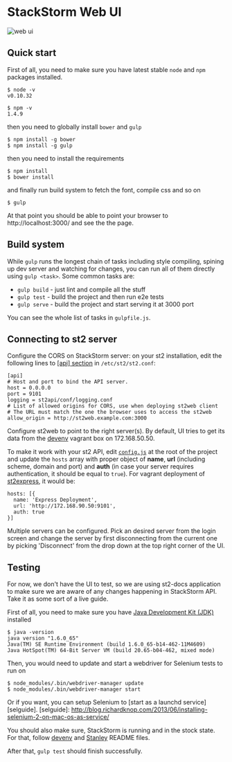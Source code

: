 StackStorm Web UI
=================

![web ui](https://cloud.githubusercontent.com/assets/125088/5877908/3d5aa02a-a323-11e4-9c7b-1a14a3eb0f60.png)

Quick start
-----------

First of all, you need to make sure you have latest stable `node` and `npm` packages installed.

    $ node -v
    v0.10.32

    $ npm -v
    1.4.9

then you need to globally install `bower` and `gulp`

    $ npm install -g bower
    $ npm install -g gulp

then you need to install the requirements

    $ npm install
    $ bower install

and finally run build system to fetch the font, compile css and so on

    $ gulp

At that point you should be able to point your browser to http://localhost:3000/ and see the the page.

Build system
------------

While `gulp` runs the longest chain of tasks including style compiling, spining up dev server and watching for changes, you can run all of them directly using `gulp <task>`. Some common tasks are:
 - `gulp build` - just lint and compile all the stuff
 - `gulp test` - build the project and then run e2e tests
 - `gulp serve` - build the project and start serving it at 3000 port

You can see the whole list of tasks in `gulpfile.js`.

Connecting to st2 server
-------------------------
Configure the CORS on StackStorm server: on your st2 installation, edit the following lines to [[api] section](https://github.com/StackStorm/st2/blob/master/conf/st2.conf#L3-L9) in `/etc/st2/st2.conf`:

    [api]
    # Host and port to bind the API server.
    host = 0.0.0.0
    port = 9101
    logging = st2api/conf/logging.conf
    # List of allowed origins for CORS, use when deploying st2web client
    # The URL must match the one the browser uses to access the st2web
    allow_origin = http://st2web.example.com:3000

Configure st2web to point to the right server(s). By default, UI tries to get its data from the [devenv](https://www.github.com/StackStorm/devenv) vagrant box on 172.168.50.50.

To make it work with your st2 API, edit [`config.js`](./config.js) at the root of the project and update the `hosts` array with proper object of **name**, **url** (including scheme, domain and port) and **auth** (in case your server requires authentication, it should be equal to `true`). For vagrant deployment of [st2express](https://github.com/StackStorm/st2express), it would be:

    hosts: [{
      name: 'Express Deployment',
      url: 'http://172.168.90.50:9101',
      auth: true
    }]

Multiple servers can be configured. Pick an desired server from the login screen and change the server by first disconnecting from the current one by picking 'Disconnect' from the drop down at the top right corner of the UI.


Testing
-------

For now, we don't have the UI to test, so we are using st2-docs application to make sure we are aware of any changes happening in StackStorm API. Take it as some sort of a live guide.

First of all, you need to make sure you have [Java Development Kit (JDK)][JDK] installed

    $ java -version
    java version "1.6.0_65"
    Java(TM) SE Runtime Environment (build 1.6.0_65-b14-462-11M4609)
    Java HotSpot(TM) 64-Bit Server VM (build 20.65-b04-462, mixed mode)

[JDK]: http://www.oracle.com/technetwork/java/javase/downloads/index.html

Then, you would need to update and start a webdriver for Selenium tests to run on

    $ node_modules/.bin/webdriver-manager update
    $ node_modules/.bin/webdriver-manager start

Or if you want, you can setup Selenium to [start as a launchd service][selguide].
[selguide]: http://blog.richardknop.com/2013/06/installing-selenium-2-on-mac-os-as-service/

You should also make sure, StackStorm is running and in the stock state. For that, follow
[devenv](https://github.com/StackStorm/devenv) and [Stanley](https://github.com/StackStorm/st2) README files.

After that, `gulp test` should finish successfully.
